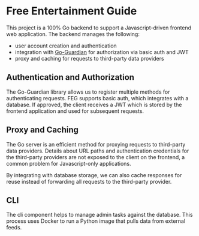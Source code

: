 # Free Entertainment Guide

This project is a 100% Go backend to support a Javascript-driven frontend web application. The backend manages the following:
* user account creation and authentication
* integration with <a href="https://github.com/shaj13/go-guardian">Go-Guardian</a> for authorization via basic auth and JWT
* proxy and caching for requests to third-party data providers

## Authentication and Authorization

The Go-Guardian library allows us to register multiple methods for authenticating requests. FEG supports basic auth, which integrates with a database. If approved, the client receives a JWT which is stored by the frontend application and used for subsequent requests.

## Proxy and Caching

The Go server is an efficient method for proxying requests to third-party data providers. Details about URL paths and authentication credentials for the third-party providers are not exposed to the client on the frontend, a common problem for Javascript-only applications.

By integrating with database storage, we can also cache responses for reuse instead of forwarding all requests to the third-party provider.

## CLI

The cli component helps to manage admin tasks against the database. This process uses Docker to run a Python image that pulls data from external feeds.